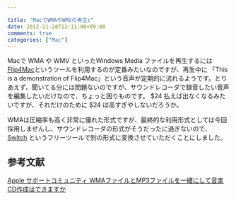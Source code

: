 ```yaml
---

title: "MacでWMAやWMVの再生c"
date: 2012-11-28T12:11:00+09:00
comments: true
categories: ["Mac"]
---
```


Macで WMA や WMV といったWindows Media ファイルを再生するには [Flip4Mac](http://www.telestream.net/flip4mac/overview.htm)というツールを利用するのが定番みたいなのですが、再生中に 「This is a demonstration of Flip4Mac」という音声が定期的に流れるようです。とりあえず、聞いてる分には問題ないのですが、サウンドレコーダで録音したい音声を編集したいだけなので、ちょっと困りものです。 $24 払えば出なくなるみたいですが、それだけのために $24 は高すぎやしないだろうか。

WMAは圧縮率も高く非常に優れた形式ですが、最終的な利用形式としては今回採用しませんし、サウンドレコーダの形式がそうだったに過ぎないので、[Switch](http://www.nch.com.au/switch/index.html) というフリーツールで別の形式に変換させていただくことにしました。

## 参考文献

[Apple サポートコミュニティ WMAファイルとMP3ファイルを一緒にして音楽CD作成はできますか](https://discussionsjapan.apple.com/thread/10091117?start=0&tstart=0)
